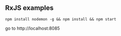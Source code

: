 ## RxJS examples

```npm install nodemon -g && npm install && npm start```

go to http://localhost:8085
